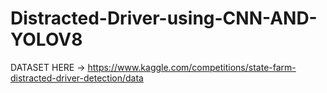 # Distracted-Driver-using-CNN-AND-YOLOV8
DATASET HERE -> https://www.kaggle.com/competitions/state-farm-distracted-driver-detection/data
